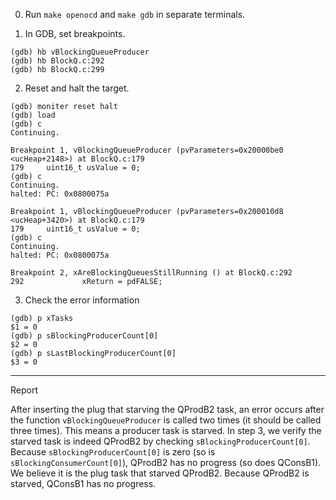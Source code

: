0. Run `make openocd` and `make gdb` in separate terminals.

1. In GDB, set breakpoints.
```
(gdb) hb vBlockingQueueProducer
(gdb) hb BlockQ.c:292
(gdb) hb BlockQ.c:299
```

2. Reset and halt the target.
```
(gdb) moniter reset halt
(gdb) load
(gdb) c
Continuing.

Breakpoint 1, vBlockingQueueProducer (pvParameters=0x20000be0 <ucHeap+2148>) at BlockQ.c:179
179	    uint16_t usValue = 0;
(gdb) c
Continuing.
halted: PC: 0x0800075a

Breakpoint 1, vBlockingQueueProducer (pvParameters=0x200010d8 <ucHeap+3420>) at BlockQ.c:179
179	    uint16_t usValue = 0;
(gdb) c
Continuing.
halted: PC: 0x0800075a

Breakpoint 2, xAreBlockingQueuesStillRunning () at BlockQ.c:292
292	            xReturn = pdFALSE;
```

3. Check the error information
```
(gdb) p xTasks
$1 = 0
(gdb) p sBlockingProducerCount[0]
$2 = 0
(gdb) p sLastBlockingProducerCount[0]
$3 = 0
```

---

Report

After inserting the plug that starving the QProdB2 task, an error occurs after
the function `vBlockingQueueProducer` is called two times (it should be called
three times). This means a producer task is starved. In step 3,
we verify the starved task is indeed QProdB2 by checking
`sBlockingProducerCount[0]`. Because `sBlockingProducerCount[0]` is zero (so
is `sBlockingConsumerCount[0]`), QProdB2 has no progress (so does QConsB1).
We believe it is the plug task that starved QProdB2. Because QProdB2 is starved,
QConsB1 has no progress.
